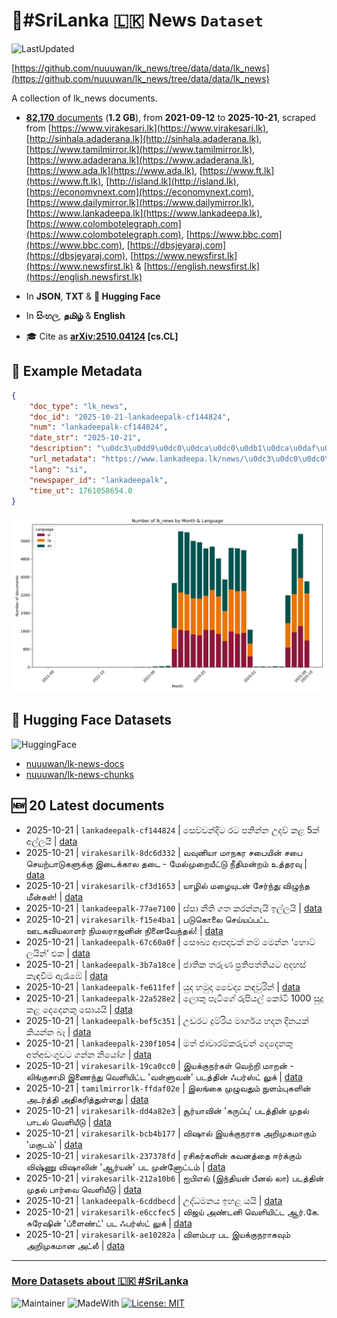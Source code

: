# 📄#SriLanka 🇱🇰 News `Dataset`

![LastUpdated](https://img.shields.io/badge/last_updated-2025--10--21_20:47:36-green)

[https://github.com/nuuuwan/lk_news/tree/data/data/lk_news](https://github.com/nuuuwan/lk_news/tree/data/data/lk_news)

A collection of lk_news documents.

- [**82,170** documents](https://github.com/nuuuwan/lk_news/tree/data/data/lk_news) (**1.2 GB**), from **2021-09-12** to **2025-10-21**, scraped from [https://www.virakesari.lk](https://www.virakesari.lk), [http://sinhala.adaderana.lk](http://sinhala.adaderana.lk), [https://www.tamilmirror.lk](https://www.tamilmirror.lk), [https://www.adaderana.lk](https://www.adaderana.lk), [https://www.ada.lk](https://www.ada.lk), [https://www.ft.lk](https://www.ft.lk), [http://island.lk](http://island.lk), [https://economynext.com](https://economynext.com), [https://www.dailymirror.lk](https://www.dailymirror.lk), [https://www.lankadeepa.lk](https://www.lankadeepa.lk), [https://www.colombotelegraph.com](https://www.colombotelegraph.com), [https://www.bbc.com](https://www.bbc.com), [https://dbsjeyaraj.com](https://dbsjeyaraj.com), [https://www.newsfirst.lk](https://www.newsfirst.lk) & [https://english.newsfirst.lk](https://english.newsfirst.lk)

- In **JSON**, **TXT** & **🤗 Hugging Face**

- In **සිංහල**, **தமிழ்** & **English**

- 🎓 Cite as **[arXiv:2510.04124](https://arxiv.org/abs/2510.04124) [cs.CL]**

## 📝 Example Metadata

```json
{
    "doc_type": "lk_news",
    "doc_id": "2025-10-21-lankadeepalk-cf144824",
    "num": "lankadeepalk-cf144824",
    "date_str": "2025-10-21",
    "description": "\u0dc3\u0dd9\u0dc0\u0dca\u0dc0\u0db1\u0dca\u0daf\u0dd2\u0da7 \u0dbb\u0da7 \u0db4\u0db1\u0dd2\u0db1\u0dca\u0db1 \u0d8b\u0daf\u0dc0\u0dca \u0d9a\u0dc5 5\u0d9a\u0dca \u0d85\u0dbd\u0dca\u0dbd\u0dba\u0dd2",
    "url_metadata": "https://www.lankadeepa.lk/news/\u0dc3\u0dc0\u0dc0\u0db1\u0daf\u0da7-\u0dbb\u0da7-\u0db4\u0db1\u0db1\u0db1-\u0d8b\u0daf\u0dc0-\u0d9a\u0dc5-5\u0d9a-\u0d85\u0dbd\u0dbd\u0dba/101-681786",
    "lang": "si",
    "newspaper_id": "lankadeepalk",
    "time_ut": 1761058654.0
}
```

![Chart](https://raw.githubusercontent.com/nuuuwan/lk_news/refs/heads/data/data/lk_news/docs_by_month_and_lang.png)

## 🤗 Hugging Face Datasets

![HuggingFace](https://img.shields.io/badge/-HuggingFace-FDEE21?style=for-the-badge&logo=HuggingFace)

- [nuuuwan/lk-news-docs](https://huggingface.co/datasets/nuuuwan/lk-news-docs)
- [nuuuwan/lk-news-chunks](https://huggingface.co/datasets/nuuuwan/lk-news-chunks)

## 🆕 20 Latest documents

- 2025-10-21 | `lankadeepalk-cf144824` | සෙව්වන්දිට රට පනින්න උදව් කළ 5ක් අල්ලයි | [data](https://github.com/nuuuwan/lk_news/tree/data/data/lk_news/2020s/2025/2025-10-21-lankadeepalk-cf144824)
- 2025-10-21 | `virakesarilk-8dc6d332` | வவுனியா மாநகர சபையின் சபை செயற்பாடுகளுக்கு இடைக்கால தடை - மேல்முறையீட்டு நீதிமன்றம் உத்தரவு | [data](https://github.com/nuuuwan/lk_news/tree/data/data/lk_news/2020s/2025/2025-10-21-virakesarilk-8dc6d332)
- 2025-10-21 | `virakesarilk-cf3d1653` | யாழில் மழையுடன் சேர்ந்து விழுந்த மீன்கள்! | [data](https://github.com/nuuuwan/lk_news/tree/data/data/lk_news/2020s/2025/2025-10-21-virakesarilk-cf3d1653)
- 2025-10-21 | `lankadeepalk-77ae7100` | ස්පා නීති ගත කරන්නැයි ඉල්ලයි | [data](https://github.com/nuuuwan/lk_news/tree/data/data/lk_news/2020s/2025/2025-10-21-lankadeepalk-77ae7100)
- 2025-10-21 | `virakesarilk-f15e4ba1` | படுகொலை செய்யப்பட்ட ஊடகவியலாளர் நிமலராஜனின் நினைவேந்தல்! | [data](https://github.com/nuuuwan/lk_news/tree/data/data/lk_news/2020s/2025/2025-10-21-virakesarilk-f15e4ba1)
- 2025-10-21 | `lankadeepalk-67c60a0f` | සෞඛ්‍ය ආපදාවක් නම් මෙන්න  ‘හොට් ලයින්’ එක | [data](https://github.com/nuuuwan/lk_news/tree/data/data/lk_news/2020s/2025/2025-10-21-lankadeepalk-67c60a0f)
- 2025-10-21 | `lankadeepalk-3b7a18ce` | ජාතික තරුණ ප්‍රතිපත්තියට අදහස්  කැඳවීම ඇරැඹේ | [data](https://github.com/nuuuwan/lk_news/tree/data/data/lk_news/2020s/2025/2025-10-21-lankadeepalk-3b7a18ce)
- 2025-10-21 | `lankadeepalk-fe611fef` | යුද හමුදා වෛද්‍ය කඳවුරින් | [data](https://github.com/nuuuwan/lk_news/tree/data/data/lk_news/2020s/2025/2025-10-21-lankadeepalk-fe611fef)
- 2025-10-21 | `lankadeepalk-22a528e2` | ලොකු පැටීගේ රුපියල් කෝටි 1000 සුදු කළ දෙදෙනකු සොයයි | [data](https://github.com/nuuuwan/lk_news/tree/data/data/lk_news/2020s/2025/2025-10-21-lankadeepalk-22a528e2)
- 2025-10-21 | `lankadeepalk-bef5c351` | උඩරට දුම්රිය මාර්ගය හදන දිනයක් කියන්න බෑ | [data](https://github.com/nuuuwan/lk_news/tree/data/data/lk_news/2020s/2025/2025-10-21-lankadeepalk-bef5c351)
- 2025-10-21 | `lankadeepalk-230f1054` | මත් ජාවාරම්කරුවන් දෙදෙනකු  අත්අඩංගුවට ගන්න නියෝග | [data](https://github.com/nuuuwan/lk_news/tree/data/data/lk_news/2020s/2025/2025-10-21-lankadeepalk-230f1054)
- 2025-10-21 | `virakesarilk-19ca0cc0` | இயக்குநர்கள் வெற்றி மாறன் - லிங்குசாமி இணைந்து வெளியிட்ட 'வள்ளுவன்' படத்தின் ஃபர்ஸ்ட் லுக் | [data](https://github.com/nuuuwan/lk_news/tree/data/data/lk_news/2020s/2025/2025-10-21-virakesarilk-19ca0cc0)
- 2025-10-21 | `tamilmirrorlk-ffdaf02e` | இலங்கை முழுவதும் நுளம்புகளின் அடர்த்தி அதிகரித்துள்ளது | [data](https://github.com/nuuuwan/lk_news/tree/data/data/lk_news/2020s/2025/2025-10-21-tamilmirrorlk-ffdaf02e)
- 2025-10-21 | `virakesarilk-dd4a82e3` | சூர்யாவின் 'கருப்பு' படத்தின் முதல் பாடல் வெளியீடு | [data](https://github.com/nuuuwan/lk_news/tree/data/data/lk_news/2020s/2025/2025-10-21-virakesarilk-dd4a82e3)
- 2025-10-21 | `virakesarilk-bcb4b177` | விஷால் இயக்குநராக அறிமுகமாகும் 'மகுடம்' | [data](https://github.com/nuuuwan/lk_news/tree/data/data/lk_news/2020s/2025/2025-10-21-virakesarilk-bcb4b177)
- 2025-10-21 | `virakesarilk-237378fd` | ரசிகர்களின் கவனத்தை ஈர்க்கும் விஷ்ணு விஷாலின் 'ஆர்யன்' பட முன்னோட்டம் | [data](https://github.com/nuuuwan/lk_news/tree/data/data/lk_news/2020s/2025/2025-10-21-virakesarilk-237378fd)
- 2025-10-21 | `virakesarilk-212a10b6` | ஐபிஎல் (இந்தியன் பீனல் லா) படத்தின் முதல் பார்வை வெளியீடு | [data](https://github.com/nuuuwan/lk_news/tree/data/data/lk_news/2020s/2025/2025-10-21-virakesarilk-212a10b6)
- 2025-10-21 | `lankadeepalk-6cddbecd` | උද්ධමනය ඉහළ යයි | [data](https://github.com/nuuuwan/lk_news/tree/data/data/lk_news/2020s/2025/2025-10-21-lankadeepalk-6cddbecd)
- 2025-10-21 | `virakesarilk-e6ccfec5` | விஜய் அண்டனி வெளியிட்ட ஆர்.கே. சுரேஷின் 'ப்ளைண்ட்' பட ஃபர்ஸ்ட் லுக் | [data](https://github.com/nuuuwan/lk_news/tree/data/data/lk_news/2020s/2025/2025-10-21-virakesarilk-e6ccfec5)
- 2025-10-21 | `virakesarilk-ae10282a` | விளம்பர பட இயக்குநராகவும் அறிமுகமான அட்லீ | [data](https://github.com/nuuuwan/lk_news/tree/data/data/lk_news/2020s/2025/2025-10-21-virakesarilk-ae10282a)

---

### [More Datasets about 🇱🇰 #SriLanka](https://github.com/nuuuwan/lk_datasets)

![Maintainer](https://img.shields.io/badge/maintainer-nuuuwan-red)
![MadeWith](https://img.shields.io/badge/made_with-python-blue)
[![License: MIT](https://img.shields.io/badge/License-MIT-yellow.svg)](https://opensource.org/licenses/MIT)
